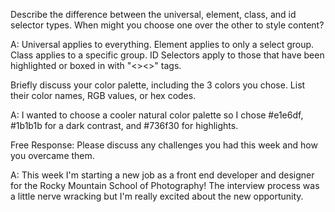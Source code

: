Describe the difference between the universal, element, class, and id selector types. When might you choose one over the other to style content?

A: Universal applies to everything. Element applies to only a select group. Class applies to a specific group. ID Selectors apply to those that have been highlighted or boxed in with "<><>" tags.

Briefly discuss your color palette, including the 3 colors you chose. List their color names, RGB values, or hex codes.

A: I wanted to choose a cooler natural color palette so I chose #e1e6df, #1b1b1b for a dark contrast, and #736f30 for highlights.

Free Response: Please discuss any challenges you had this week and how you overcame them.

A: This week I'm starting a new job as a front end developer and designer for the Rocky Mountain School of Photography! The interview process was a little nerve wracking but I'm really excited about the new opportunity.